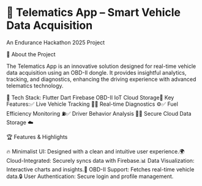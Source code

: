 # 🚗 Telematics App – Smart Vehicle Data Acquisition

An Endurance Hackathon 2025 Project



📌 About the Project

The Telematics App is an innovative solution designed for real-time vehicle data acquisition using an OBD-II dongle. It provides insightful analytics, tracking, and diagnostics, enhancing the driving experience with advanced telematics technology.

🔹 Tech Stack: Flutter Dart Firebase OBD-II IoT Cloud Storage🔹 Key Features:✅ Live Vehicle Tracking 📍✅ Real-time Diagnostics ⚙️✅ Fuel Efficiency Monitoring ⛽✅ Driver Behavior Analysis 🚦✅ Secure Cloud Data Storage ☁️

🏆 Features & Highlights

🔥 Minimalist UI: Designed with a clean and intuitive user experience.🌍 Cloud-Integrated: Securely syncs data with Firebase.📊 Data Visualization: Interactive charts and insights.📡 OBD-II Support: Fetches real-time vehicle data.🔒 User Authentication: Secure login and profile management.
